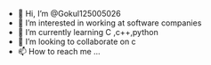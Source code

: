 - 👋 Hi, I’m @Gokul125005026
- 👀 I’m interested in working at software companies
- 🌱 I’m currently learning C ,c++,python
- 💞️ I’m looking to collaborate on c
- 📫 How to reach me ...

<!---
Gokul125005026/Gokul125005026 is a ✨ special ✨ repository because its `README.md` (this file) appears on your GitHub profile.
You can click the Preview link to take a look at your changes.
--->

